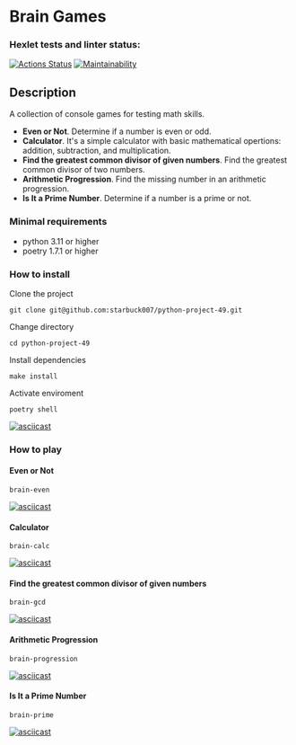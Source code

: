 # Brain Games
### Hexlet tests and linter status:
[![Actions Status](https://github.com/starbuck007/python-project-49/actions/workflows/hexlet-check.yml/badge.svg)](https://github.com/starbuck007/python-project-49/actions) [![Maintainability](https://api.codeclimate.com/v1/badges/09f179137f114e7ade5f/maintainability)](https://codeclimate.com/github/starbuck007/python-project-49/maintainability)
## Description
A collection of console games for testing math skills.
- **Even or Not**. Determine if a number is even or odd.
- **Calculator**. It's a simple calculator with basic mathematical opertions: addition, subtraction, and multiplication. 
- **Find the greatest common divisor of given numbers**. Find the greatest common divisor of two numbers.
- **Arithmetic Progression**. Find the missing number in an arithmetic progression.
- **Is It a Prime Number**. Determine if a number is a prime or not.
### Minimal requirements
- python 3.11 or higher
- poetry 1.7.1 or higher

### How to install
Clone the project
```
git clone git@github.com:starbuck007/python-project-49.git
```
Change directory
```
cd python-project-49
```
Install dependencies
```
make install
```
Activate enviroment
```
poetry shell
```
[![asciicast](https://asciinema.org/a/VO1y13LSOxAkNiflSHqUl4RLg.svg)](https://asciinema.org/a/VO1y13LSOxAkNiflSHqUl4RLg)

### How to play

#### Even or Not
 ```
 brain-even
 ```
[![asciicast](https://asciinema.org/a/eXWHZh5MBvlDEMMfJN6lj2DzV.svg)](https://asciinema.org/a/eXWHZh5MBvlDEMMfJN6lj2DzV)

#### Calculator
```
brain-calc
```
[![asciicast](https://asciinema.org/a/W1gUiHS69zXrEauxgk0GwG3UV.svg)](https://asciinema.org/a/W1gUiHS69zXrEauxgk0GwG3UV)

#### Find the greatest common divisor of given numbers
```
brain-gcd
```
[![asciicast](https://asciinema.org/a/Krtm30F24kTIuTY8JBL6rdMXb.svg)](https://asciinema.org/a/Krtm30F24kTIuTY8JBL6rdMXb)

#### Arithmetic Progression
```
brain-progression
```
[![asciicast](https://asciinema.org/a/qslYdQjABsxlOSGpuNqcylq6B.svg)](https://asciinema.org/a/qslYdQjABsxlOSGpuNqcylq6B)

#### Is It a Prime Number
```
brain-prime
```
[![asciicast](https://asciinema.org/a/TuipD3mbSsdnhdhR2h6MFfEKo.svg)](https://asciinema.org/a/TuipD3mbSsdnhdhR2h6MFfEKo)
